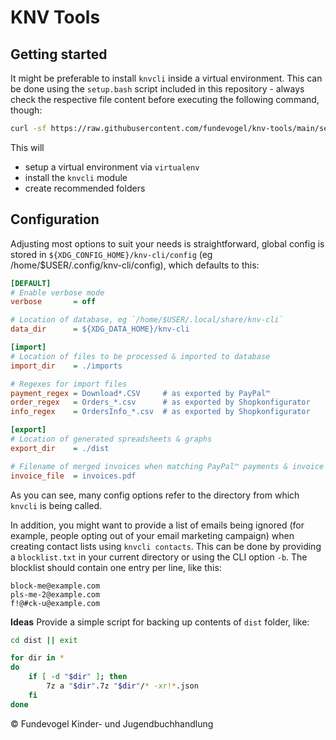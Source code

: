 # KNV Tools

## Getting started
It might be preferable to install `knvcli` inside a virtual environment. This can be done using the `setup.bash` script included in this repository - always check the respective file content before executing the following command, though:

```bash
curl -sf https://raw.githubusercontent.com/fundevogel/knv-tools/main/setup.bash | bash
```

This will

- setup a virtual environment via `virtualenv`
- install the `knvcli` module
- create recommended folders

## Configuration
Adjusting most options to suit your needs is straightforward, global config is stored in `${XDG_CONFIG_HOME}/knv-cli/config` (eg /home/$USER/.config/knv-cli/config), which defaults to this:

```ini
[DEFAULT]
# Enable verbose mode
verbose       = off

# Location of database, eg `/home/$USER/.local/share/knv-cli`
data_dir      = ${XDG_DATA_HOME}/knv-cli

[import]
# Location of files to be processed & imported to database
import_dir    = ./imports

# Regexes for import files
payment_regex = Download*.CSV     # as exported by PayPal™
order_regex   = Orders_*.csv      # as exported by Shopkonfigurator
info_regex    = OrdersInfo_*.csv  # as exported by Shopkonfigurator

[export]
# Location of generated spreadsheets & graphs
export_dir    = ./dist

# Filename of merged invoices when matching PayPal™ payments & invoice numbers
invoice_file  = invoices.pdf
```

As you can see, many config options refer to the directory from which `knvcli` is being called.

In addition, you might want to provide a list of emails being ignored (for example, people opting out of your email marketing campaign) when creating contact lists using `knvcli contacts`. This can be done by providing a `blocklist.txt` in your current directory or using the CLI option `-b`. The blocklist should contain one entry per line, like this:

```text
block-me@example.com
pls-me-2@example.com
f!@#ck-u@example.com
```

**Ideas**
Provide a simple script for backing up contents of `dist` folder, like:

```bash
cd dist || exit

for dir in *
do
    if [ -d "$dir" ]; then
        7z a "$dir".7z "$dir"/* -xr!*.json
    fi
done
```

:copyright: Fundevogel Kinder- und Jugendbuchhandlung
